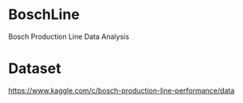 # BoschLine
Bosch Production Line Data Analysis
# Dataset
https://www.kaggle.com/c/bosch-production-line-performance/data
